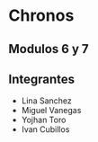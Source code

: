 # Chronos
## Modulos 6 y 7
## Integrantes
- Lina Sanchez
- Miguel Vanegas
- Yojhan Toro
- Ivan Cubillos

